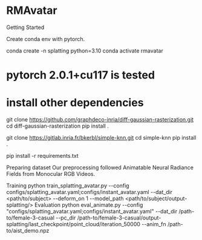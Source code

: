 # RMAvatar

Getting Started

Create conda env with pytorch.

conda create -n splatting python=3.10
conda activate rmavatar

# pytorch 2.0.1+cu117 is tested

# install other dependencies
git clone https://github.com/graphdeco-inria/diff-gaussian-rasterization.git
cd diff-gaussian-rasterization
pip install .

git clone https://gitlab.inria.fr/bkerbl/simple-knn.git
cd simple-knn
pip install .

pip install -r requirements.txt

Preparing dataset
Our preprocessing followed Animatable Neural Radiance Fields from Monocular RGB Videos.

Training
python train_splatting_avatar.py --config configs/splatting_avatar.yaml;configs/instant_avatar.yaml --dat_dir <path/to/subject> --deform_on 1 --model_path <path/to/subject/output-splatting/> 
Evaluation
python eval_animate.py --config "configs/splatting_avatar.yaml;configs/instant_avatar.yaml" --dat_dir /path-to/female-3-casual --pc_dir /path-to/female-3-casual/output-splatting/last_checkpoint/point_cloud/iteration_50000 --anim_fn /path-to/aist_demo.npz

